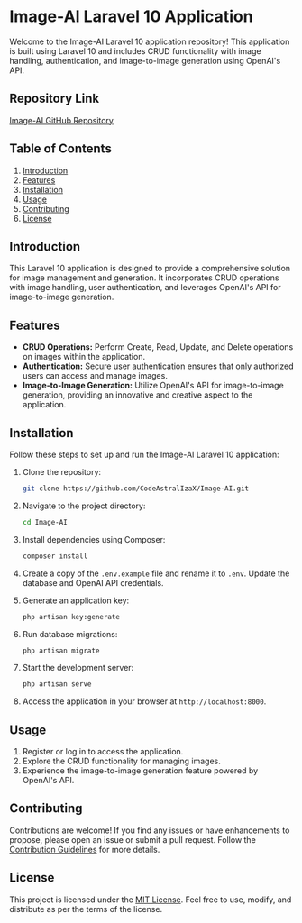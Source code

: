 # Image-AI Laravel 10 Application

Welcome to the Image-AI Laravel 10 application repository! This application is built using Laravel 10 and includes CRUD functionality with image handling, authentication, and image-to-image generation using OpenAI's API.

## Repository Link
[Image-AI GitHub Repository](https://github.com/CodeAstralIzaX/Image-AI)

## Table of Contents
1. [Introduction](#introduction)
2. [Features](#features)
3. [Installation](#installation)
4. [Usage](#usage)
5. [Contributing](#contributing)
6. [License](#license)

## Introduction
This Laravel 10 application is designed to provide a comprehensive solution for image management and generation. It incorporates CRUD operations with image handling, user authentication, and leverages OpenAI's API for image-to-image generation.

## Features
- **CRUD Operations:** Perform Create, Read, Update, and Delete operations on images within the application.
- **Authentication:** Secure user authentication ensures that only authorized users can access and manage images.
- **Image-to-Image Generation:** Utilize OpenAI's API for image-to-image generation, providing an innovative and creative aspect to the application.

## Installation
Follow these steps to set up and run the Image-AI Laravel 10 application:

1. Clone the repository:
   ```bash
   git clone https://github.com/CodeAstralIzaX/Image-AI.git
   ```

2. Navigate to the project directory:
   ```bash
   cd Image-AI
   ```

3. Install dependencies using Composer:
   ```bash
   composer install
   ```

4. Create a copy of the `.env.example` file and rename it to `.env`. Update the database and OpenAI API credentials.

5. Generate an application key:
   ```bash
   php artisan key:generate
   ```

6. Run database migrations:
   ```bash
   php artisan migrate
   ```

7. Start the development server:
   ```bash
   php artisan serve
   ```

8. Access the application in your browser at `http://localhost:8000`.

## Usage
1. Register or log in to access the application.
2. Explore the CRUD functionality for managing images.
3. Experience the image-to-image generation feature powered by OpenAI's API.

## Contributing
Contributions are welcome! If you find any issues or have enhancements to propose, please open an issue or submit a pull request. Follow the [Contribution Guidelines](CONTRIBUTING.md) for more details.

## License
This project is licensed under the [MIT License](LICENSE). Feel free to use, modify, and distribute as per the terms of the license.
